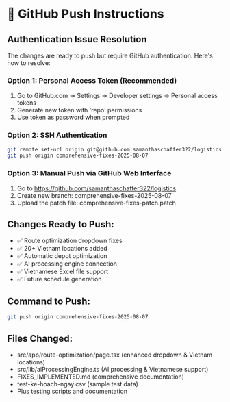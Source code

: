 # 🚀 GitHub Push Instructions

## Authentication Issue Resolution

The changes are ready to push but require GitHub authentication. Here's how to resolve:

### Option 1: Personal Access Token (Recommended)
1. Go to GitHub.com → Settings → Developer settings → Personal access tokens
2. Generate new token with 'repo' permissions
3. Use token as password when prompted

### Option 2: SSH Authentication
```bash
git remote set-url origin git@github.com:samanthaschaffer322/logistics.git
git push origin comprehensive-fixes-2025-08-07
```

### Option 3: Manual Push via GitHub Web Interface
1. Go to https://github.com/samanthaschaffer322/logistics
2. Create new branch: comprehensive-fixes-2025-08-07
3. Upload the patch file: comprehensive-fixes-patch.patch

## Changes Ready to Push:
- ✅ Route optimization dropdown fixes
- ✅ 20+ Vietnam locations added
- ✅ Automatic depot optimization
- ✅ AI processing engine connection
- ✅ Vietnamese Excel file support
- ✅ Future schedule generation

## Command to Push:
```bash
git push origin comprehensive-fixes-2025-08-07
```

## Files Changed:
- src/app/route-optimization/page.tsx (enhanced dropdown & Vietnam locations)
- src/lib/aiProcessingEngine.ts (AI processing & Vietnamese support)
- FIXES_IMPLEMENTED.md (comprehensive documentation)
- test-ke-hoach-ngay.csv (sample test data)
- Plus testing scripts and documentation
